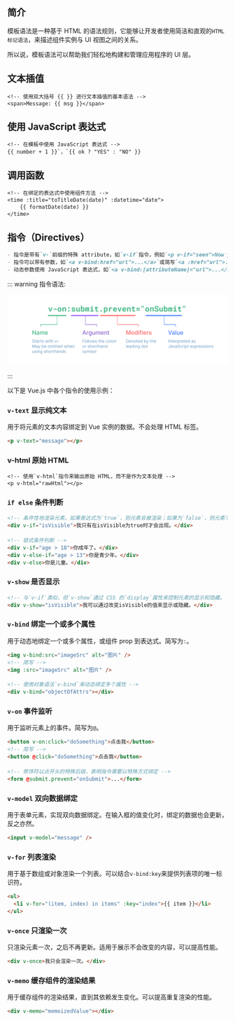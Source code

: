 <PageHeader content="模板语法 && 指令" />

## 简介

模板语法是一种基于 HTML 的语法规则，它能够让开发者使用简洁和直观的`HTML 标记语法`，来描述组件实例与 UI 视图之间的关系。

所以说，模板语法可以帮助我们轻松地构建和管理应用程序的 UI 层。

## 文本插值

```vue
<!-- 使用双大括号 {{ }} 进行文本插值的基本语法 -->
<span>Message: {{ msg }}</span>
```

## 使用 JavaScript 表达式

```vue
<!-- 在模板中使用 JavaScript 表达式 -->
{{ number + 1 }}`，`{{ ok ? "YES" : "NO" }}
```

## 调用函数

```vue
<!-- 在绑定的表达式中使用组件方法 -->
<time :title="toTitleDate(date)" :datetime="date">
    {{ formatDate(date) }}
</time>
```

## 指令（Directives）

```md
- 指令是带有`v-`前缀的特殊 attribute，如`v-if`指令，例如`<p v-if="seen">Now you see me</p>`。
- 指令可以带有参数，如`<a v-bind:href="url">...</a>`或简写`<a :href="url">...</a>`。
- 动态参数使用 JavaScript 表达式，如`<a v-bind:[attributeName]="url">...</a>`。
```

::: warning 指令语法:

![directive](../images/directive.png)

:::

以下是 Vue.js 中各个指令的使用示例：

### `v-text` 显示纯文本

用于将元素的文本内容绑定到 Vue 实例的数据。不会处理 HTML 标签。

```html
<p v-text="message"></p>
```

### v-html 原始 HTML

```vue
<!-- 使用`v-html`指令来输出原始 HTML，而不是作为文本处理 -->
<p v-html="rawHtml"></p>
```

### `if else` 条件判断

```html
<!-- 条件性地渲染元素。如果表达式为`true`，则元素会被渲染；如果为`false`，则元素不会被渲染到 DOM 中。 -->
<div v-if="isVisible">我只有在isVisible为true时才会出现。</div>

<!-- 链式条件判断 -->
<div v-if="age > 18">你成年了。</div>
<div v-else-if="age > 13">你是青少年。</div>
<div v-else>你是儿童。</div>
```

### `v-show` 是否显示

```html
<!-- 与`v-if`类似，但`v-show`通过 CSS 的`display`属性来控制元素的显示和隐藏。 -->
<div v-show="isVisible">我可以通过改变isVisible的值来显示或隐藏。</div>
```

### `v-bind` 绑定一个或多个属性

用于动态地绑定一个或多个属性，或组件 prop 到表达式。简写为`:`。

```html
<img v-bind:src="imageSrc" alt="图片" />
<!-- 简写 -->
<img :src="imageSrc" alt="图片" />

<!-- 使用对象语法`v-bind`来动态绑定多个属性 -->
<div v-bind="objectOfAttrs"></div>
```

### `v-on` 事件监听

用于监听元素上的事件。简写为`@`。

```html
<button v-on:click="doSomething">点击我</button>
<!-- 简写 -->
<button @click="doSomething">点击我</button>

<!-- 修饰符以点开头的特殊后缀，表明指令需要以特殊方式绑定 -->
<form @submit.prevent="onSubmit">...</form>
```

### `v-model` 双向数据绑定

用于表单元素，实现双向数据绑定。在输入框的值变化时，绑定的数据也会更新，反之亦然。

```html
<input v-model="message" />
```

### `v-for` 列表渲染

用于基于数组或对象渲染一个列表。可以结合`v-bind:key`来提供列表项的唯一标识符。

```html
<ul>
  <li v-for="(item, index) in items" :key="index">{{ item }}</li>
</ul>
```

### `v-once` 只渲染一次

只渲染元素一次，之后不再更新。适用于展示不会改变的内容，可以提高性能。

```html
<div v-once>我只会渲染一次。</div>
```

### `v-memo` 缓存组件的渲染结果

用于缓存组件的渲染结果，直到其依赖发生变化。可以提高重复渲染的性能。

```html
<div v-memo="memoizedValue"></div>
```
